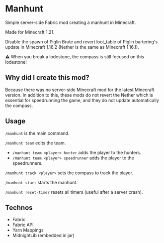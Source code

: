 # Manhunt

Simple server-side Fabric mod creating a manhunt in Minecraft.

Made for Minecraft 1.21.

Disable the spawn of Piglin Brute and revert loot_table of Piglin bartering's update in Minecraft 1.16.2 (Nether is the
same as Minecraft 1.16.1).

:warning: When you break a lodestone, the compass is still focused on this lodestone!

## Why did I create this mod?

Because there was no server-side Minecraft mod for the latest Minecraft version.
In addition to this, these mods do not revert the Nether which is essential for speedrunning the game, and they do not 
update automatically the compass.

## Usage

`/manhunt` is the main command.

`/manhunt team` edits the team.
- `/manhunt team <player> hunter` adds the player to the hunters.
- `/manhunt team <player> speedrunner` adds the player to the speedrunners.

`/manhunt track <player>` sets the compass to track the player.

`/manhunt start` starts the manhunt.

`/manhunt reset-timer` resets all timers (useful after a server crash).

## Technos

- Fabric
- Fabric API
- Yarn Mappings
- MidnightLib (embedded in jar)
